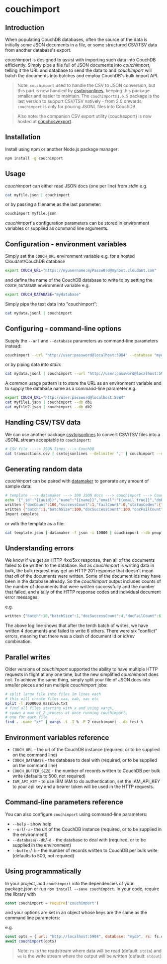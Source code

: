 # couchimport

## Introduction

When populating CouchDB databases, often the source of the data is initially some JSON documents in a file, or some structured CSV/TSV data from another database's export.

*couchimport* is designed to assist with importing such data into CouchDB efficiently. Simply pipe a file full of JSON documents into *couchimport*, telling it the URL and database to send the data to and *couchimport* will batch the documents into batches and employ CouchDB's bulk import API.

> Note: `couchimport` used to handle the CSV to JSON conversion, but this part is now handled by [csvtojsonlines](https://www.npmjs.com/package/csvtojsonlines), keeping this package smaller and easier to maintain. The `couchimport@1.6.5` package is the last version to support CSV/TSV natively - from 2.0 onwards, `couchimport` is only for pouring JSONL files into CouchDB.

> Also note: the companion CSV export utility (couchexport) is now hosted at [couchcsvexport](https://www.npmjs.com/package/couchcsvexport).

## Installation

Install using npm or another Node.js package manager:

```sh
npm install -g couchimport
```

## Usage

_couchimport_ can either read JSON docs (one per line) from _stdin_ e.g.

```sh
cat myfile.json | couchimport
```

or by passing a filename as the last parameter:

```sh
couchimport myfile.json
```

*couchimport*'s configuration parameters can be stored in environment variables or supplied as command line arguments.

## Configuration - environment variables

Simply set the `COUCH_URL` environment variable e.g. for a hosted Cloudant/CouchDB database

```sh
export COUCH_URL="https://myusername:myPassw0rd@myhost.cloudant.com"
```

and define the name of the CouchDB database to write to by setting the `COUCH_DATABASE` environment variable e.g.

```sh
export COUCH_DATABASE="mydatabase"
```

Simply pipe the text data into "couchimport":

```sh
cat mydata.jsonl | couchimport
```

## Configuring - command-line options

Supply the `--url` and `--database` parameters as command-line parameters instead:

```sh
couchimport --url "http://user:password@localhost:5984" --database "mydata" mydata.jsonl
```

or by piping data into _stdin_:

```sh
cat mydata.jsonl | couchimport --url "http://user:password@localhost:5984" --database "mydata" 
```

A common usage pattern is to store the URL as an environment variable and to supply the database name as a command-line parameter e.g.

```sh
export COUCH_URL="http://user:password@localhost:5984"
cat myfile1.json | couchimport --db db1
cat myfile2.json | couchimport --db db2
```

## Handling CSV/TSV data

We can use another package [csvtojsonlines](https://www.npmjs.com/package/csvtojsonlines) to convert CSV/TSV files into a JSONL stream acceptable to `couchimport`:

```sh
# CSV file ----> JSON lines ---> CouchDB
cat transactions.csv | csvtojsonlines --delimiter ',' | couchimport --db ledger
```

## Generating random data

_couchimport_ can be paired with [datamaker](https://www.npmjs.com/package/datamaker) to generate any amount of sample data:

```sh
# template ---> datamaker ---> 100 JSON docs ---> couchimport ---> CouchDB
echo '{"_id":"{{uuid}}","name":"{{name}}","email":"{{email true}}","dob":"{{date 1950-01-01}}"}' | datamaker -f json -i 100 | couchimport --db people
written {"docCount":100,"successCount":1,"failCount":0,"statusCodes":{"201":1}}
written {"batch":1,"batchSize":100,"docSuccessCount":100,"docFailCount":0,"statusCodes":{"201":1},"errors":{}}
Import complete
```

or with the template as a file:

```sh
cat template.json | datamaker -f json -i 10000 | couchimport --db people
```

## Understanding errors

We know if we get an HTTP 4xx/5xx response, then all of the documents failed to be written to the database. But as _couchimport_ is writing data in bulk, the bulk request may get an HTTP 201 response that doesn't mean that _all_ of the documents were written. Some of the document ids may have been in the database already. So the _couchimport_ output includes counts of the number of documents that were written successfully and the number that failed, and a tally of the HTTP response codes and individual document error messages:

e.g.

```js
written {"batch":10,"batchSize":1,"docSuccessCount":4,"docFailCount":6,"statusCodes":{"201":10},"errors":{"conflict":6}}
```

The above log line shows that after the tenth batch of writes, we have written 4 documents and failed to write 6 others. There were six "conflict" errors, meaning that there was a clash of document id or id/rev combination.

## Parallel writes

Older versions of _couchimport_ supported the ability to have multiple HTTP requests in flight at any one time, but the new simplified _couchimport_ does not. To achieve the same thing, simply split your file of JSON docs into smaller pieces and run multiple _couchimport_ jobs:

```sh
# split large file into files 1m lines each
# this will create files xaa, xab, xac etc
split -l 1000000 massive.txt
# find all files starting with x and using xargs,
# spawn a max of 2 process at once running couchimport, 
# one for each file
find . -name "x*" | xargs -t -I % -P 2 couchimport --db test %
```

## Environment variables reference

* `COUCH_URL` - the url of the CouchDB instance (required, or to be supplied on the command line)
* `COUCH_DATABASE` - the database to deal with (required, or to be supplied on the command line)
* `COUCH_BUFFER_SIZE` - the number of records written to CouchDB per bulk write (defaults to 500, not required)
* `IAM_API_KEY` - to use IBM IAM to do authentication, set the IAM_API_KEY to your api key and a bearer token will be used in the HTTP requests.

## Command-line parameters reference

You can also configure `couchimport` using command-line parameters:

* `--help` - show help
* `--url`/`-u` - the url of the CouchDB instance (required, or to be supplied in the environment)
* `--database`/`--db`/`-d` - the database to deal with (required, or to be supplied in the environment)
* `--buffer`/`-b` - the number of records written to CouchDB per bulk write (defaults to 500, not required)

## Using programmatically

In your project, add `couchimport` into the dependencies of your package.json or run `npm install --save couchimport`. In your code, require the library with

```js
const couchimport = require('couchimport')
```

and your options are set in an object whose keys are the same as the command line parameters:

e.g.

```js
const opts = { url: "http://localhost:5984", database: "mydb", rs: fs.createReadStream('myfile.json') }
await couchimport(opts)
```

> Note: `rs` is the readstream where data will be read (default: `stdin`) and `ws` is the write stream where the output will be written (default: `stdout`)
